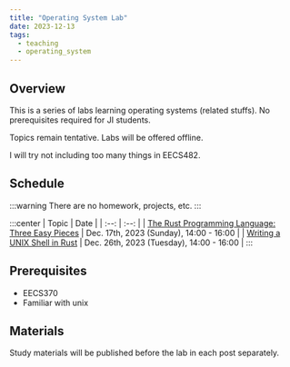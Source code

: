 ```yaml
---
title: "Operating System Lab"
date: 2023-12-13
tags:
  - teaching
  - operating_system
---
```


## Overview

This is a series of labs learning operating systems (related stuffs). No prerequisites required for JI students.

Topics remain tentative. Labs will be offered offline.

I will try not including too many things in EECS482.

## Schedule

:::warning
There are no homework, projects, etc.
:::

:::center
| Topic | Date |
| :--: | :--: |
| [The Rust Programming Language: Three Easy Pieces](../lab1) | Dec. 17th, 2023 (Sunday), 14:00 - 16:00 |
| [Writing a UNIX Shell in Rust](../lab2) | Dec. 26th, 2023 (Tuesday), 14:00 - 16:00 |
:::


## Prerequisites

- EECS370
- Familiar with unix

## Materials

Study materials will be published before the lab in each post separately.

